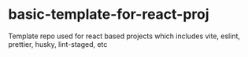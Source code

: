 # basic-template-for-react-proj
Template repo used for react based projects which includes vite, eslint, prettier, husky, lint-staged, etc
